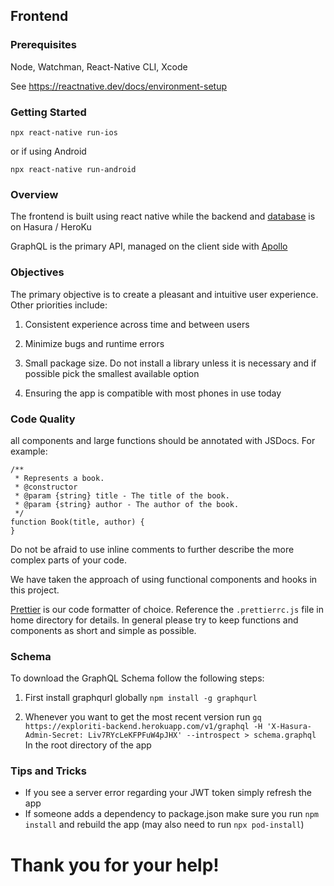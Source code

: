 ## Frontend

### Prerequisites

Node, Watchman, React-Native CLI, Xcode

See https://reactnative.dev/docs/environment-setup

### Getting Started

```
npx react-native run-ios
```
or if using Android

```
npx react-native run-android
```

### Overview

The frontend is built using react native while the backend and [database](http://exploriti-backend.herokuapp.com/console/api-explorer) is on Hasura / HeroKu

GraphQL is the primary API, managed on the client side with [Apollo](https://www.apollographql.com/)


### Objectives

The primary objective is to create a pleasant and intuitive user experience. Other priorities include:

1. Consistent experience across time and between users

2. Minimize bugs and runtime errors

3. Small package size. Do not install a library unless it is necessary and if possible pick the smallest available option

4. Ensuring the app is compatible with most phones in use today 

### Code Quality 

all components and large functions should be annotated with JSDocs. For example: 

```
/**
 * Represents a book.
 * @constructor
 * @param {string} title - The title of the book.
 * @param {string} author - The author of the book.
 */
function Book(title, author) {
}
```

Do not be afraid to use inline comments to further describe the more complex parts of your code.

We have taken the approach of using functional components and hooks in this project.

[Prettier](https://prettier.io/) is our code formatter of choice. Reference the `.prettierrc.js` file in home directory for details. In general please try to keep functions and components as short and simple as possible. 

### Schema

To download the GraphQL Schema follow the following steps:

1. First install graphqurl globally 
`npm install -g graphqurl`

2. Whenever you want to get the most recent version run
`gq https://exploriti-backend.herokuapp.com/v1/graphql -H 'X-Hasura-Admin-Secret: Liv7RYcLeKFPFuW4pJHX' --introspect > schema.graphql`
In the root directory of the app

### Tips and Tricks

* If you see a server error regarding your JWT token simply refresh the app 
* If someone adds a dependency to package.json make sure you run `npm install` and rebuild the app (may also need to run `npx pod-install`)

# Thank you for your help!


